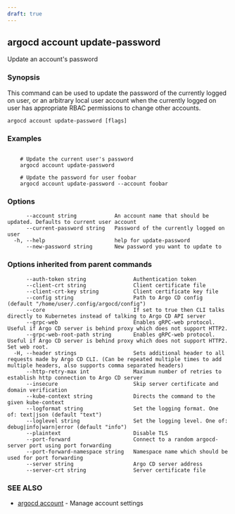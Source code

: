 ```yaml
---
draft: true
---
```


## argocd account update-password

Update an account's password

### Synopsis


This command can be used to update the password of the currently logged on
user, or an arbitrary local user account when the currently logged on user
has appropriate RBAC permissions to change other accounts.


```
argocd account update-password [flags]
```

### Examples

```

	# Update the current user's password
	argocd account update-password

	# Update the password for user foobar
	argocd account update-password --account foobar

```

### Options

```
      --account string            An account name that should be updated. Defaults to current user account
      --current-password string   Password of the currently logged on user
  -h, --help                      help for update-password
      --new-password string       New password you want to update to
```

### Options inherited from parent commands

```
      --auth-token string               Authentication token
      --client-crt string               Client certificate file
      --client-crt-key string           Client certificate key file
      --config string                   Path to Argo CD config (default "/home/user/.config/argocd/config")
      --core                            If set to true then CLI talks directly to Kubernetes instead of talking to Argo CD API server
      --grpc-web                        Enables gRPC-web protocol. Useful if Argo CD server is behind proxy which does not support HTTP2.
      --grpc-web-root-path string       Enables gRPC-web protocol. Useful if Argo CD server is behind proxy which does not support HTTP2. Set web root.
  -H, --header strings                  Sets additional header to all requests made by Argo CD CLI. (Can be repeated multiple times to add multiple headers, also supports comma separated headers)
      --http-retry-max int              Maximum number of retries to establish http connection to Argo CD server
      --insecure                        Skip server certificate and domain verification
      --kube-context string             Directs the command to the given kube-context
      --logformat string                Set the logging format. One of: text|json (default "text")
      --loglevel string                 Set the logging level. One of: debug|info|warn|error (default "info")
      --plaintext                       Disable TLS
      --port-forward                    Connect to a random argocd-server port using port forwarding
      --port-forward-namespace string   Namespace name which should be used for port forwarding
      --server string                   Argo CD server address
      --server-crt string               Server certificate file
```

### SEE ALSO

* [argocd account](argocd_account.md)	 - Manage account settings
